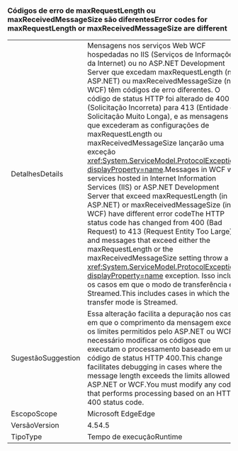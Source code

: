### <a name="error-codes-for-maxrequestlength-or-maxreceivedmessagesize-are-different"></a><span data-ttu-id="a9607-101">Códigos de erro de maxRequestLength ou maxReceivedMessageSize são diferentes</span><span class="sxs-lookup"><span data-stu-id="a9607-101">Error codes for maxRequestLength or maxReceivedMessageSize are different</span></span>

|   |   |
|---|---|
|<span data-ttu-id="a9607-102">Detalhes</span><span class="sxs-lookup"><span data-stu-id="a9607-102">Details</span></span>|<span data-ttu-id="a9607-103">Mensagens nos serviços Web WCF hospedadas no IIS (Serviços de Informações da Internet) ou no ASP.NET Development Server que excedam maxRequestLength (no ASP.NET) ou maxReceivedMessageSize (no WCF) têm códigos de erro diferentes. O código de status HTTP foi alterado de 400 (Solicitação Incorreta) para 413 (Entidade de Solicitação Muito Longa), e as mensagens que excederam as configurações de maxRequestLength ou maxReceivedMessageSize lançarão uma exceção <xref:System.ServiceModel.ProtocolException?displayProperty=name>.</span><span class="sxs-lookup"><span data-stu-id="a9607-103">Messages in WCF web services hosted in Internet Information Services (IIS) or ASP.NET Development Server that exceed maxRequestLength (in ASP.NET) or maxReceivedMessageSize (in WCF) have different error codeThe HTTP status code has changed from 400 (Bad Request) to 413 (Request Entity Too Large), and messages that exceed either the maxRequestLength or the maxReceivedMessageSize setting throw a <xref:System.ServiceModel.ProtocolException?displayProperty=name> exception.</span></span> <span data-ttu-id="a9607-104">Isso inclui os casos em que o modo de transferência é Streamed.</span><span class="sxs-lookup"><span data-stu-id="a9607-104">This includes cases in which the transfer mode is Streamed.</span></span>|
|<span data-ttu-id="a9607-105">Sugestão</span><span class="sxs-lookup"><span data-stu-id="a9607-105">Suggestion</span></span>|<span data-ttu-id="a9607-106">Essa alteração facilita a depuração nos casos em que o comprimento da mensagem excede os limites permitidos pelo ASP.NET ou WCF. É necessário modificar os códigos que executam o processamento baseado em um código de status HTTP 400.</span><span class="sxs-lookup"><span data-stu-id="a9607-106">This change facilitates debugging in cases where the message length exceeds the limits allowed by ASP.NET or WCF.You must modify any code that performs processing based on an HTTP 400 status code.</span></span>|
|<span data-ttu-id="a9607-107">Escopo</span><span class="sxs-lookup"><span data-stu-id="a9607-107">Scope</span></span>|<span data-ttu-id="a9607-108">Microsoft Edge</span><span class="sxs-lookup"><span data-stu-id="a9607-108">Edge</span></span>|
|<span data-ttu-id="a9607-109">Versão</span><span class="sxs-lookup"><span data-stu-id="a9607-109">Version</span></span>|<span data-ttu-id="a9607-110">4.5</span><span class="sxs-lookup"><span data-stu-id="a9607-110">4.5</span></span>|
|<span data-ttu-id="a9607-111">Tipo</span><span class="sxs-lookup"><span data-stu-id="a9607-111">Type</span></span>|<span data-ttu-id="a9607-112">Tempo de execução</span><span class="sxs-lookup"><span data-stu-id="a9607-112">Runtime</span></span>|

